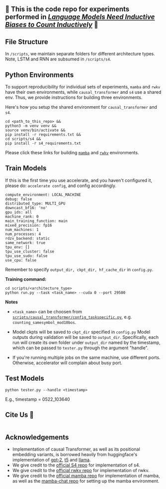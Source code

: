 
## &#x1f31f; This is the code repo for experiments performed in [*Language Models Need Inductive Biases to Count Inductively*]() &#x1f31f;

## File Structure
In `/scripts`, we maintain separate folders for different architecture types. Note, LSTM and RNN are subsumed in `/scripts/s4`.

## Python Environments

To support reproducibility for individual sets of experiments, `mamba` and `rwkv` have their own environments, while `causal_transformer` and `s4` use a shared env. Thus, we provide instructions for building three environments.

Here's how you setup the shared environment for `causal_transformer` and `s4`. 
```
cd <path_to_this_repo> &&
python3 -m venv venv &&
source venv/bin/activate &&
pip install -r requirements.txt &&
cd scripts/s4 &&
pip install -r s4_requirements.txt
```
Please click these links for building [`mamba`](https://github.com/zdxdsw/think_more_like_Transformers/blob/master/scripts/mamba/README.md) and [`rwkv`](https://github.com/zdxdsw/think_more_like_Transformers/blob/master/scripts/rwkv-v5/README.md) environments.

## Train Models
If this is the first time you use accelerate, and you haven't configured it, please do:
`accelerate config`, and config accordingly.
```
compute_environment: LOCAL_MACHINE
debug: false
distributed_type: MULTI_GPU
downcast_bf16: 'no'
gpu_ids: all
machine_rank: 0
main_training_function: main
mixed_precision: fp16
num_machines: 1
num_processes: 4
rdzv_backend: static
same_network: true
tpu_env: []
tpu_use_cluster: false
tpu_use_sudo: false
use_cpu: false
```

Remember to specify `output_dir, ckpt_dir, hf_cache_dir` in `config.py`.

**Training command:**
```
cd scripts/<architecture_type>
python run.py --task <task_name> --cuda 0 --port 29500
```

**Notes**

- `<task_name>` can be choosen from [`scripts/causal_transformer/config_taskspecific.py`](https://github.com/zdxdsw/think_more_like_Transformers/blob/master/scripts/causal_transformer/config_taskspecific.py), e.g. `counting_samesymbol_mod10bos`.

- Model ckpts will be saved to `ckpt_dir` specified in `config.py`
Model outputs during validation will be saved to `output_dir`. Specifically, each run will create its own folder under `output_dir` named by the timestamp, which can be passed to `tester.py` through the argument "handle".

- If you're running multiple jobs on the same machine, use different ports. Otherwise, accelerator will complain about busy port.

## Test Models

```
python tester.py --handle <timestamp>
```
E.g., timestamp = 0522_103640


## Cite Us &#x1f64f;
```
```

## Acknowledgements
- Implementation of causal Transformer, as well as its positional embedding variants, is borrowed heavily from huggingface's implementation of [gpt-2](https://github.com/huggingface/transformers/blob/v4.5.0/src/transformers/models/gpt2/modeling_gpt2.py), [t5](https://github.com/huggingface/transformers/blob/main/src/transformers/models/t5/modeling_t5.py) and [llama](https://github.com/huggingface/transformers/blob/v4.39.3/src/transformers/models/llama/modeling_llama.py).
- We give credit to the [official S4 repo](https://github.com/state-spaces/s4/blob/main/models/s4/s4.py) for implementation of s4.
- We give credit to the [official rwkv repo](https://github.com/BlinkDL/RWKV-LM/tree/main/RWKV-v5) for implementation of rwkv.
- We give credit to the [official mamba repo](https://github.com/state-spaces/mamba) for implementation of mamba, as well as the [mamba-chat repo](https://github.com/redotvideo/mamba-chat) for setting up the mamba environment. 
